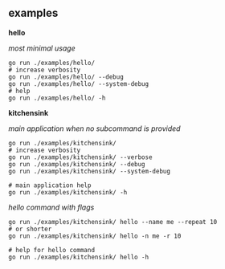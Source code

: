 ## examples

**hello**

*most minimal usage*

```
go run ./examples/hello/
# increase verbosity
go run ./examples/hello/ --debug
go run ./examples/hello/ --system-debug
# help
go run ./examples/hello/ -h
```

**kitchensink**

*main application when no subcommand is provided*

```
go run ./examples/kitchensink/
# increase verbosity
go run ./examples/kitchensink/ --verbose
go run ./examples/kitchensink/ --debug
go run ./examples/kitchensink/ --system-debug

# main application help
go run ./examples/kitchensink/ -h
```

*hello command with flags*

```
go run ./examples/kitchensink/ hello --name me --repeat 10 
# or shorter
go run ./examples/kitchensink/ hello -n me -r 10 

# help for hello command
go run ./examples/kitchensink/ hello -h
```
